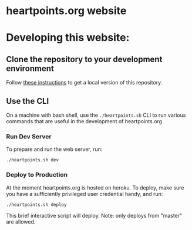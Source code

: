 heartpoints.org website
==================================

# Developing this website:

## Clone the repository to your development environment

Follow [these instructions](https://help.github.com/articles/fork-a-repo/)
to get a local version of this repository.

## Use the CLI

On a machine with bash shell, use the `./heartpoints.sh` CLI to run various commands that are useful
in the development of heartpoints.org

### Run Dev Server

To prepare and run the web server, run:

    ./heartpoints.sh dev

### Deploy to Production

At the moment heartpoints.org is hosted on heroku. To deploy, make sure you have
a sufficiently privileged user credential handy, and run:

    ./heartpoints.sh deploy

This brief interactive script will deploy. Note: only deploys from "master"
are allowed.